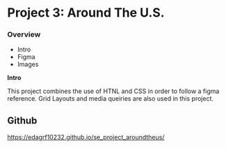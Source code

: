 # Project 3: Around The U.S.

### Overview  

* Intro  
* Figma  
* Images  
  
**Intro**
  
This project combines the use of HTNL and CSS in order to follow a figma reference. Grid Layouts and media queiries are also used in this project. 
  
## Github ##
 https://edagrf10232.github.io/se_project_aroundtheus/
  

